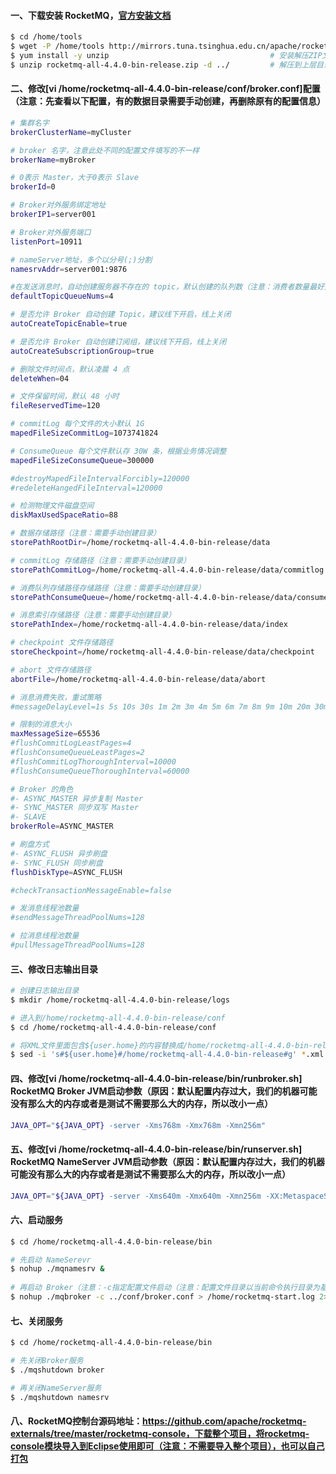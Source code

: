 #### 一、下载安装 RocketMQ，[官方安装文档](http://rocketmq.apache.org/docs/quick-start)
```bash
$ cd /home/tools
$ wget -P /home/tools http://mirrors.tuna.tsinghua.edu.cn/apache/rocketmq/4.4.0/rocketmq-all-4.4.0-bin-release.zip
$ yum install -y unzip                                    # 安装解压ZIP文件工具（如果已经有了，就不用再安装了）
$ unzip rocketmq-all-4.4.0-bin-release.zip -d ../         # 解压到上层目录
```

#### 二、修改[vi /home/rocketmq-all-4.4.0-bin-release/conf/broker.conf]配置（注意：先查看以下配置，有的数据目录需要手动创建，再删除原有的配置信息）
```bash
# 集群名字
brokerClusterName=myCluster   

# broker 名字，注意此处不同的配置文件填写的不一样
brokerName=myBroker

# 0表示 Master，大于0表示 Slave
brokerId=0

# Broker对外服务绑定地址
brokerIP1=server001

# Broker对外服务端口
listenPort=10911

# nameServer地址，多个以分号(;)分割
namesrvAddr=server001:9876

#在发送消息时，自动创建服务器不存在的 topic，默认创建的队列数（注意：消费者数量最好是这个数的倍数，以达到消息最好的负载均衡）
defaultTopicQueueNums=4

# 是否允许 Broker 自动创建 Topic，建议线下开启，线上关闭
autoCreateTopicEnable=true

# 是否允许 Broker 自动创建订阅组，建议线下开启，线上关闭
autoCreateSubscriptionGroup=true

# 删除文件时间点，默认凌晨 4 点
deleteWhen=04

# 文件保留时间，默认 48 小时
fileReservedTime=120

# commitLog 每个文件的大小默认 1G
mapedFileSizeCommitLog=1073741824

# ConsumeQueue 每个文件默认存 30W 条，根据业务情况调整
mapedFileSizeConsumeQueue=300000

#destroyMapedFileIntervalForcibly=120000
#redeleteHangedFileInterval=120000

# 检测物理文件磁盘空间
diskMaxUsedSpaceRatio=88

# 数据存储路径（注意：需要手动创建目录）
storePathRootDir=/home/rocketmq-all-4.4.0-bin-release/data

# commitLog 存储路径（注意：需要手动创建目录）
storePathCommitLog=/home/rocketmq-all-4.4.0-bin-release/data/commitlog

# 消费队列存储路径存储路径（注意：需要手动创建目录）
storePathConsumeQueue=/home/rocketmq-all-4.4.0-bin-release/data/consumequeue

# 消息索引存储路径（注意：需要手动创建目录）
storePathIndex=/home/rocketmq-all-4.4.0-bin-release/data/index

# checkpoint 文件存储路径
storeCheckpoint=/home/rocketmq-all-4.4.0-bin-release/data/checkpoint

# abort 文件存储路径
abortFile=/home/rocketmq-all-4.4.0-bin-release/data/abort

# 消息消费失败，重试策略
#messageDelayLevel=1s 5s 10s 30s 1m 2m 3m 4m 5m 6m 7m 8m 9m 10m 20m 30m 1h 2h

# 限制的消息大小
maxMessageSize=65536
#flushCommitLogLeastPages=4
#flushConsumeQueueLeastPages=2
#flushCommitLogThoroughInterval=10000
#flushConsumeQueueThoroughInterval=60000

# Broker 的角色
#- ASYNC_MASTER 异步复制 Master
#- SYNC_MASTER 同步双写 Master
#- SLAVE
brokerRole=ASYNC_MASTER

# 刷盘方式
#- ASYNC_FLUSH 异步刷盘
#- SYNC_FLUSH 同步刷盘
flushDiskType=ASYNC_FLUSH

#checkTransactionMessageEnable=false

# 发消息线程池数量
#sendMessageThreadPoolNums=128

# 拉消息线程池数量
#pullMessageThreadPoolNums=128
```

#### 三、修改日志输出目录
```bash
# 创建日志输出目录
$ mkdir /home/rocketmq-all-4.4.0-bin-release/logs

# 进入到/home/rocketmq-all-4.4.0-bin-release/conf
$ cd /home/rocketmq-all-4.4.0-bin-release/conf

# 将XML文件里面包含${user.home}的内容替换成/home/rocketmq-all-4.4.0-bin-release
$ sed -i 's#${user.home}#/home/rocketmq-all-4.4.0-bin-release#g' *.xml
```

#### 四、修改[vi /home/rocketmq-all-4.4.0-bin-release/bin/runbroker.sh] RocketMQ Broker JVM启动参数（原因：默认配置内存过大，我们的机器可能没有那么大的内存或者是测试不需要那么大的内存，所以改小一点）
```bash
JAVA_OPT="${JAVA_OPT} -server -Xms768m -Xmx768m -Xmn256m"
```

#### 五、修改[vi /home/rocketmq-all-4.4.0-bin-release/bin/runserver.sh] RocketMQ NameServer JVM启动参数（原因：默认配置内存过大，我们的机器可能没有那么大的内存或者是测试不需要那么大的内存，所以改小一点）
```bash
JAVA_OPT="${JAVA_OPT} -server -Xms640m -Xmx640m -Xmn256m -XX:MetaspaceSize=128m -XX:MaxMetaspaceSize=320m"
```

#### 六、启动服务
```bash
$ cd /home/rocketmq-all-4.4.0-bin-release/bin

# 先启动 NameSerevr
$ nohup ./mqnamesrv &  
             
# 再启动 Broker（注意：-c指定配置文件启动（注意：配置文件目录以当前命令执行目录为基准）；最后将命令启动时的输出信息放到/home/rocketmq-start.log文件）         
$ nohup ./mqbroker -c ../conf/broker.conf > /home/rocketmq-start.log 2>&1 &
```

#### 七、关闭服务
```bash
$ cd /home/rocketmq-all-4.4.0-bin-release/bin

# 先关闭Broker服务
$ ./mqshutdown broker

# 再关闭NameServer服务
$ ./mqshutdown namesrv
```

#### 八、RocketMQ控制台源码地址：https://github.com/apache/rocketmq-externals/tree/master/rocketmq-console，下载整个项目，将rocketmq-console模块导入到Eclipse使用即可（注意：不需要导入整个项目），也可以自己打包


